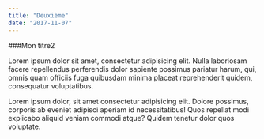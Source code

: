 ```yaml
---
title: "Deuxième"
date: "2017-11-07"
---
```


###Mon titre2 

Lorem ipsum dolor sit amet, consectetur adipisicing elit. Nulla laboriosam facere repellendus perferendis dolor sapiente possimus pariatur harum, qui, omnis quam officiis fuga quibusdam minima placeat reprehenderit quidem, consequatur voluptatibus.

Lorem ipsum dolor, sit amet consectetur adipisicing elit. Dolore possimus, corporis ab eveniet adipisci aperiam id necessitatibus! Quos repellat modi explicabo aliquid veniam commodi atque? Quidem tenetur dolor quos voluptate.